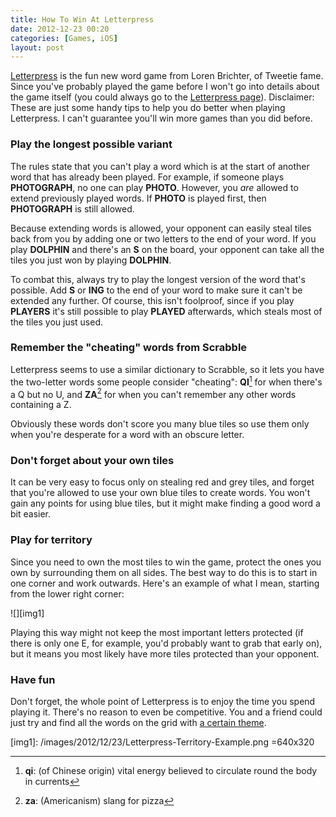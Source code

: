 ```yaml
---
title: How To Win At Letterpress
date: 2012-12-23 00:20
categories: [Games, iOS]
layout: post
---
```


[Letterpress][1] is the fun new word game from Loren Brichter, of Tweetie fame. Since you've probably played the game before I won't go into details about the game itself (you could always go to the [Letterpress page][2]). Disclaimer: These are just some handy tips to help you do better when playing Letterpress. I can't guarantee you'll win more games than you did before. <!-- more -->

### Play the longest possible variant

The rules state that you can't play a word which is at the start of another word that has already been played. For example, if someone plays **PHOTOGRAPH**, no one can play **PHOTO**. However, you _are_ allowed to extend previously played words. If **PHOTO** is played first, then **PHOTOGRAPH** is still allowed.

Because extending words is allowed, your opponent can easily steal tiles back from you by adding one or two letters to the end of your word. If you play **DOLPHIN** and there's an **S** on the board, your opponent can take all the tiles you just won by playing **DOLPHIN**.

To combat this, always try to play the longest version of the word that's possible. Add **S** or **ING** to the end of your word to make sure it can't be extended any further. Of course, this isn't foolproof, since if you play **PLAYERS** it's still possible to play **PLAYED** afterwards, which steals most of the tiles you just used. 

### Remember the "cheating" words from Scrabble

Letterpress seems to use a similar dictionary to Scrabble, so it lets you have the two-letter words some people consider "cheating": **QI**[^1] for when there's a Q but no U, and **ZA**[^2] for when you can't remember any other words containing a Z.

Obviously these words don't score you many blue tiles so use them only when you're desperate for a word with an obscure letter. 

### Don't forget about your own tiles

It can be very easy to focus only on stealing red and grey tiles, and forget that you're allowed to use your own blue tiles to create words. You won't gain any points for using blue tiles, but it might make finding a good word a bit easier. 

### Play for territory

Since you need to own the most tiles to win the game, protect the ones you own by surrounding them on all sides. The best way to do this is to start in one corner and work outwards. Here's an example of what I mean, starting from the lower right corner:

![][img1]

Playing this way might not keep the most important letters protected (if there is only one E, for example, you'd probably want to grab that early on), but it means you most likely have more tiles protected than your opponent. 

### Have fun

Don't forget, the whole point of Letterpress is to enjoy the time you spend playing it. There's no reason to even be competitive. You and a friend could just try and find all the words on the grid with [a certain theme][3]. 

[^1]: **qi**: (of Chinese origin) vital energy believed to circulate round the body in currents
[^2]: **za**: (Americanism) slang for pizza

[1]: https://itunes.apple.com/gb/app/letterpress-word-game/id526619424?mt=8&at=10l7rn
[2]: http://www.atebits.com/letterpress/
[3]: https://twitter.com/jobbogamer/status/282226813567131648

[img1]: /images/2012/12/23/Letterpress-Territory-Example.png =640x320